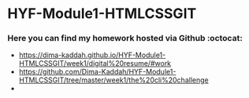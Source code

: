 # HYF-Module1-HTMLCSSGIT
### Here you can find my homework hosted via Github :octocat:

- https://dima-kaddah.github.io/HYF-Module1-HTMLCSSGIT/week1/digital%20resume/#work
- https://github.com/Dima-Kaddah/HYF-Module1-HTMLCSSGIT/tree/master/week1/the%20cli%20challenge
- 

